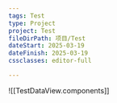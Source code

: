 ```yaml
---
tags: Test
type: Project
project: Test
fileDirPath: 项目/Test
dateStart: 2025-03-19
dateFinish: 2025-03-19
cssclasses: editor-full

---
```

![[TestDataView.components]]